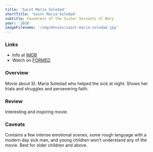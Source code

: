 ```yaml
---
title: 'Saint Maria Soledad'
shortTitle: 'Saint Maria Soledad'
subtitle: Foundress of the Sister Servants of Mary
year: '2016'
imageFilename: '/img/movies/saint-maria-soledad.jpg'
---
```


### Links

* Info at [IMDB](https://www.imdb.com/title/tt4671772/)
* Watch on [FORMED](https://watch.formed.org/saint-maria-soledad-foundress-of-the-sister-servants-of-mary)

### Overview

Movie about St. Maria Soledad who helped the sick at night. Shows her trials and struggles and persevering faith.

### Review

Interesting and inspiring movie.

### Caveats

Contains a few intense emotional scenes, some rough language with a modern day sick man, and young children won't understand any of the movie. Best for older children and above.
